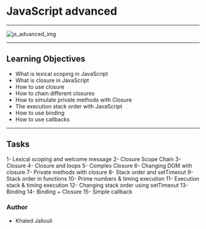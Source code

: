 # JavaScript advanced

---

![js_advanced_img](https://jsexpert.net/wp-content/uploads/2018/09/js_advanced.jpg)

---

## Learning Objectives

* What is lexical scoping in JavaScript
* What is closure in JavaScript
* How to use closure
* How to chain different closures
* How to simulate private methods with Closure
* The execution stack order with JavaScript
* How to use binding
* How to use callbacks

---

## Tasks

1- Lexical scoping and welcome message
2- Closure Scope Chain
3- Closure
4- Closure and loops
5- Complex Closure
6- Changing DOM with closure
7- Private methods with closure
8- Stack order and setTimeout
9- Stack order in functions
10- Prime numbers & timing execution
11- Execution stack & timing execution
12- Changing stack order using setTimeout
13- Binding
14- Binding + Closure
15- Simple callback

### Author

* Khaled Jallouli
